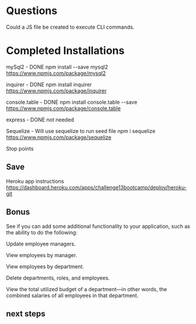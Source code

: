 # Questions

Could a JS file be created to execute CLI commands.

# Completed Installations

mySql2 - DONE
npm install --save mysql2
https://www.npmjs.com/package/mysql2

inquirer - DONE
npm install inquirer
https://www.npmjs.com/package/inquirer

console.table - DONE
npm install console.table --save
https://www.npmjs.com/package/console.table

express - DONE not needed

Sequelize - Will use sequelize to run seed file
npm i sequelize
https://www.npmjs.com/package/sequelize


Stop points

## Save

Heroku app instructions
https://dashboard.heroku.com/apps/challenge13bootcamp/deploy/heroku-git

## Bonus

See if you can add some additional functionality to your application, such as the ability to do the following:

Update employee managers.

View employees by manager.

View employees by department.

Delete departments, roles, and employees.

View the total utilized budget of a department—in other words, the combined salaries of all employees in that department.


## next steps
